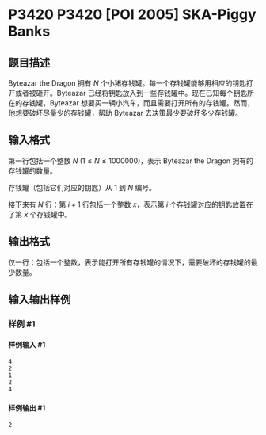 # P3420 P3420 [POI 2005] SKA-Piggy Banks

## 题目描述

Byteazar the Dragon 拥有 $N$ 个小猪存钱罐。每一个存钱罐能够用相应的钥匙打开或者被砸开。Byteazar 已经将钥匙放入到一些存钱罐中。现在已知每个钥匙所在的存钱罐，Byteazar 想要买一辆小汽车，而且需要打开所有的存钱罐。然而，他想要破坏尽量少的存钱罐，帮助 Byteazar 去决策最少要破坏多少存钱罐。

## 输入格式


第一行包括一个整数 $N$ ($1\le N\le 1000000$)，表示 Byteazar the Dragon 拥有的存钱罐的数量。

存钱罐（包括它们对应的钥匙）从 $1$ 到 $N$ 编号。

接下来有 $N$ 行：第 $i+1$ 行包括一个整数 $x$，表示第 $i$ 个存钱罐对应的钥匙放置在了第 $x$ 个存钱罐中。


## 输出格式

仅一行：包括一个整数，表示能打开所有存钱罐的情况下，需要破坏的存钱罐的最少数量。


## 输入输出样例

### 样例 #1

#### 样例输入 #1

```
4
2
1
2
4
```

#### 样例输出 #1

```
2
```
